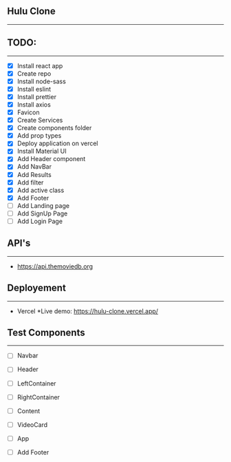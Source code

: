 ## Hulu Clone
----

## TODO:
----

* [x] Install react app
* [x] Create repo
* [x] Install node-sass
* [x] Install eslint
* [x] Install prettier
* [x] Install axios
* [x] Favicon
* [x] Create Services
* [x] Create components folder
* [x] Add prop types
* [x] Deploy application on vercel
* [x] Install Material UI
* [x] Add Header component
* [x] Add NavBar
* [x] Add Results
* [x] Add filter
* [x] Add active class
* [x] Add Footer
* [ ] Add Landing page
* [ ] Add SignUp Page
* [ ] Add Login Page

## API's
----

* https://api.themoviedb.org

## Deployement
----

* Vercel
*Live demo: https://hulu-clone.vercel.app/

## Test Components
----

* [ ] Navbar
* [ ] Header
* [ ] LeftContainer
* [ ] RightContainer
* [ ] Content
* [ ] VideoCard
* [ ] App
* [ ] Add Footer

